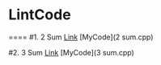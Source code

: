 # LintCode

====
#1. 2 Sum     [Link](http://lintcode.com/en/problem/2-sum/)      [MyCode](2 sum.cpp)


#2. 3 Sum     [Link](http://lintcode.com/en/problem/3-sum/)      [MyCode](3 sum.cpp)
